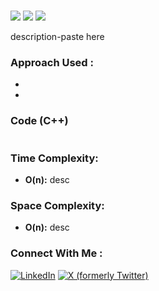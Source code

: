 # [](https://leetcode.com/)

![](https://badgen.net/badge/Level/Medium/green)
![](https://badgen.net/badge/Level/Easy/green)
![](https://badgen.net/badge/Level/Hard/red)

description-paste here

### Approach Used :

-   

- 


### Code (C++)

```cpp

```

### Time Complexity:
- **O(n):** desc

### Space Complexity:
- **O(n):** desc


### Connect With Me : 

<a href="https://www.linkedin.com/in/shivam-ray-b4306524a/" target="_blank"><img src="https://img.shields.io/badge/LinkedIn-0077B5?style=for-the-badge&logo=linkedin&logoColor=white" alt="LinkedIn"></a>
<a href="https://x.com/rai_shivam11/" target="_blank"><img src="https://img.shields.io/badge/Twitter-1DA1F2?style=for-the-badge&logo=twitter&logoColor=white" alt="X (formerly Twitter)">
</a>